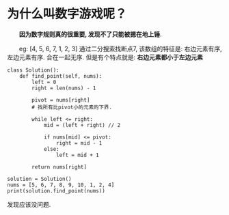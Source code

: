 # 为什么叫数字游戏呢？  
&emsp;&emsp;**因为数字规则真的很重要, 发现不了只能被摁在地上锤**.  

&emsp;&emsp;eg: [4, 5, 6, 7, 1, 2, 3] 通过二分搜索找断点7, 该数组的特征是: 右边元素有序, 左边元素有序. 合在一起无序. 但是有个特点就是: **右边元素都小于左边元素**  

```
class Solution():
    def find_point(self, nums):
        left = 0 
        right = len(nums) - 1

        pivot = nums[right]
        # 找所有比pivot小的元素的下界.   

        while left <= right:
            mid = (left + right) // 2 

            if nums[mid] <= pivot:
                right = mid - 1 
            else:
                left = mid + 1 

        return nums[right] 

solution = Solution()
nums = [5, 6, 7, 8, 9, 10, 1, 2, 4]
print(solution.find_point(nums))
```
发现应该没问题.  
